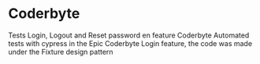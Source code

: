 # Coderbyte
Tests Login, Logout and Reset password en feature Coderbyte 
Automated tests with cypress in the Epic Coderbyte Login feature, the code was made under the Fixture design pattern
